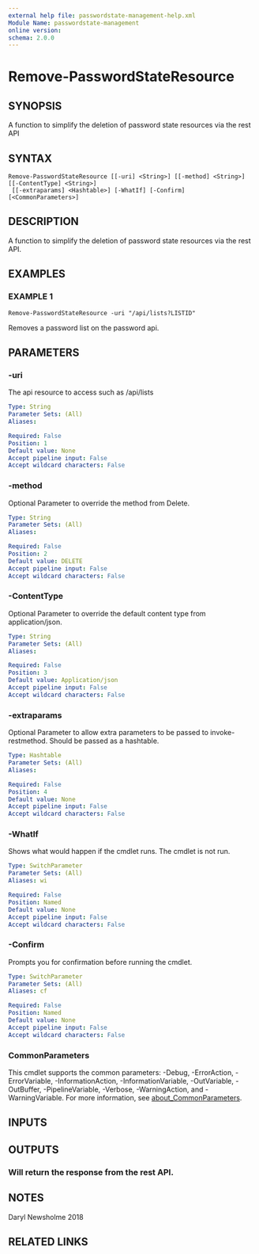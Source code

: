 ```yaml
---
external help file: passwordstate-management-help.xml
Module Name: passwordstate-management
online version:
schema: 2.0.0
---
```


# Remove-PasswordStateResource

## SYNOPSIS
A function to simplify the deletion of password state resources via the rest API

## SYNTAX

```
Remove-PasswordStateResource [[-uri] <String>] [[-method] <String>] [[-ContentType] <String>]
 [[-extraparams] <Hashtable>] [-WhatIf] [-Confirm] [<CommonParameters>]
```

## DESCRIPTION
A function to simplify the deletion of password state resources via the rest API.

## EXAMPLES

### EXAMPLE 1
```
Remove-PasswordStateResource -uri "/api/lists?LISTID"
```

Removes a password list on the password api.

## PARAMETERS

### -uri
The api resource to access such as /api/lists

```yaml
Type: String
Parameter Sets: (All)
Aliases:

Required: False
Position: 1
Default value: None
Accept pipeline input: False
Accept wildcard characters: False
```

### -method
Optional Parameter to override the method from Delete.

```yaml
Type: String
Parameter Sets: (All)
Aliases:

Required: False
Position: 2
Default value: DELETE
Accept pipeline input: False
Accept wildcard characters: False
```

### -ContentType
Optional Parameter to override the default content type from application/json.

```yaml
Type: String
Parameter Sets: (All)
Aliases:

Required: False
Position: 3
Default value: Application/json
Accept pipeline input: False
Accept wildcard characters: False
```

### -extraparams
Optional Parameter to allow extra parameters to be passed to invoke-restmethod.
Should be passed as a hashtable.

```yaml
Type: Hashtable
Parameter Sets: (All)
Aliases:

Required: False
Position: 4
Default value: None
Accept pipeline input: False
Accept wildcard characters: False
```

### -WhatIf
Shows what would happen if the cmdlet runs.
The cmdlet is not run.

```yaml
Type: SwitchParameter
Parameter Sets: (All)
Aliases: wi

Required: False
Position: Named
Default value: None
Accept pipeline input: False
Accept wildcard characters: False
```

### -Confirm
Prompts you for confirmation before running the cmdlet.

```yaml
Type: SwitchParameter
Parameter Sets: (All)
Aliases: cf

Required: False
Position: Named
Default value: None
Accept pipeline input: False
Accept wildcard characters: False
```

### CommonParameters
This cmdlet supports the common parameters: -Debug, -ErrorAction, -ErrorVariable, -InformationAction, -InformationVariable, -OutVariable, -OutBuffer, -PipelineVariable, -Verbose, -WarningAction, and -WarningVariable. For more information, see [about_CommonParameters](http://go.microsoft.com/fwlink/?LinkID=113216).

## INPUTS

## OUTPUTS

### Will return the response from the rest API.
## NOTES
Daryl Newsholme 2018

## RELATED LINKS
